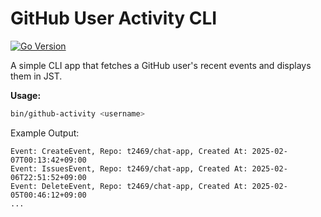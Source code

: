 # GitHub User Activity CLI

[![Go Version](https://img.shields.io/badge/Go-1.23-blue.svg)](https://golang.org)

A simple CLI app that fetches a GitHub user's recent events and displays them in JST.

**Usage:**

```bash
bin/github-activity <username>
```

Example Output:

```plaintext
Event: CreateEvent, Repo: t2469/chat-app, Created At: 2025-02-07T00:13:42+09:00
Event: IssuesEvent, Repo: t2469/chat-app, Created At: 2025-02-06T22:51:52+09:00
Event: DeleteEvent, Repo: t2469/chat-app, Created At: 2025-02-05T00:46:12+09:00
...
```
